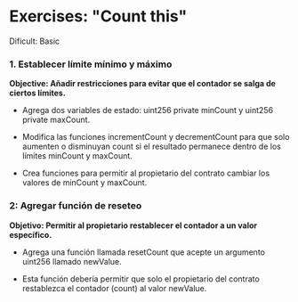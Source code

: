 # Exercises: "Count this"
  
Dificult: Basic

### 1. Establecer límite mínimo y máximo
**Objective: Añadir restricciones para evitar que el contador se salga de ciertos límites.**

- Agrega dos variables de estado: uint256 private minCount y uint256 private maxCount.

- Modifica las funciones incrementCount y decrementCount para que solo aumenten o disminuyan count si el resultado permanece dentro de los límites minCount y maxCount.

- Crea funciones para permitir al propietario del contrato cambiar los valores de minCount y maxCount.


### 2: Agregar función de reseteo

**Objetivo: Permitir al propietario restablecer el contador a un valor específico.**

- Agrega una función llamada resetCount que acepte un argumento uint256 llamado newValue.

- Esta función debería permitir que solo el propietario del contrato restablezca el contador (count) al valor newValue.